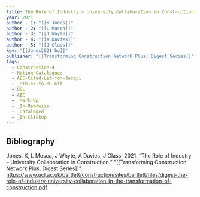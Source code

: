 ```yaml
---
title: The Role of Industry – University Collaboration in Construction
year: 2021
author - 1: "[[K Jones]]"
author - 2: "[[L Mosca]]"
author - 3: "[[J Whyte]]"
author - 4: "[[A Davies]]"
author - 5: "[[J Glass]]"
key: "[[Jones2021-bu]]"
publisher: "[[Transforming Construction Network Plus, Digest Series]]"
tags:
  - Construction-4
  - Notion-Catalogued
  - AEC-Cited-Lit-for-Jacqui
  - _BibTex-to-MD-Git
  - UCL
  - AEC
  - _Mark-Up
  - _In-Readwise
  - _Cataloged
  - _In-ClickUp
---
```


## Bibliography
Jones, K, L Mosca, J Whyte, A Davies, J Glass. 2021. “The Role of Industry – University Collaboration in Construction.” "[[Transforming Construction Network Plus, Digest Series]]". https://www.ucl.ac.uk/bartlett/construction/sites/bartlett/files/digest-the-role-of-industry-university-collaboration-in-the-transformation-of-construction.pdf